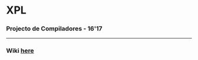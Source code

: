 # XPL
### Projecto de Compiladores - 16'17

---

### Wiki [here](https://github.com/rgcv/com1617-xpl/wiki)

